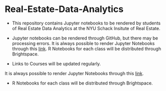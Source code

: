 # Real-Estate-Data-Analytics
* This repository contains Jupyter notebooks to be rendered by students of Real Estate Data Analytics at the NYU Schack Insitute of Real Estate.



* Jupyter notebooks can be rendered through GitHub, but there may be processing errors.  It is always possible to render Jupyter Notebooks through this [link](https://nbviewer.jupyter.org/).  R Notebooks for each class will be distributed through Brightspace.




* Links to Courses will be updated regularly.

It is always possible to render Jupyter Notebooks through this [link](https://nbviewer.jupyter.org/).

  * R Notebooks for each class will be distributed through Brightspace.

